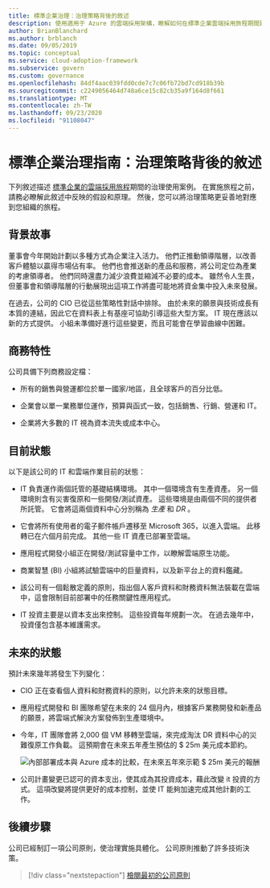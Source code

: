 ```yaml
---
title: 標準企業治理：治理策略背後的敘述
description: 使用適用于 Azure 的雲端採用架構，瞭解如何在標準企業雲端採用旅程期間建立治理的使用案例。
author: BrianBlanchard
ms.author: brblanch
ms.date: 09/05/2019
ms.topic: conceptual
ms.service: cloud-adoption-framework
ms.subservice: govern
ms.custom: governance
ms.openlocfilehash: 84df4aac039fdd0cde7c7c06fb72bd7cd918b39b
ms.sourcegitcommit: c2249056464d748a6ce15c82cb35a9f164d8f661
ms.translationtype: MT
ms.contentlocale: zh-TW
ms.lasthandoff: 09/23/2020
ms.locfileid: "91108047"
---
```

# <a name="standard-enterprise-governance-guide-the-narrative-behind-the-governance-strategy"></a>標準企業治理指南：治理策略背後的敘述

下列敘述描述 [標準企業的雲端採用旅程](./index.md)期間的治理使用案例。 在實施旅程之前，請務必瞭解此敘述中反映的假設和原理。 然後，您可以將治理策略更妥善地對應到您組織的旅程。

## <a name="back-story"></a>背景故事

董事會今年開始計劃以多種方式為企業注入活力。 他們正推動領導階層，以改善客戶體驗以贏得市場佔有率。 他們也會推送新的產品和服務，將公司定位為產業的考慮領導者。 他們同時還盡力減少浪費並縮減不必要的成本。 雖然令人生畏，但董事會和領導階層的行動展現出這項工作將盡可能地將資金集中投入未來發展。

在過去，公司的 CIO 已從這些策略性對話中排除。 由於未來的願景與技術成長有本質的連結，因此它在資料表上有基座可協助引導這些大型方案。 IT 現在應該以新的方式提供。 小組未準備好進行這些變更，而且可能會在學習曲線中困難。

## <a name="business-characteristics"></a>商務特性

公司具備下列商務設定檔：

- 所有的銷售與營運都位於單一國家/地區，且全球客戶的百分比低。

- 企業會以單一業務單位運作，預算與函式一致，包括銷售、行銷、營運和 IT。

- 企業將大多數的 IT 視為資本流失或成本中心。

## <a name="current-state"></a>目前狀態

以下是該公司的 IT 和雲端作業目前的狀態：

- IT 負責運作兩個託管的基礎結構環境。 其中一個環境含有生產資產。 另一個環境則含有災害復原和一些開發/測試資產。 這些環境是由兩個不同的提供者所託管。 它會將這兩個資料中心分別稱為 _生產_ 和 _DR_ 。

- 它會將所有使用者的電子郵件帳戶遷移至 Microsoft 365，以進入雲端。 此移轉已在六個月前完成。 其他一些 IT 資產已部署至雲端。

- 應用程式開發小組正在開發/測試容量中工作，以瞭解雲端原生功能。

- 商業智慧 (BI) 小組將試驗雲端中的巨量資料，以及新平台上的資料鑑藏。

- 該公司有一個鬆散定義的原則，指出個人客戶資料和財務資料無法裝載在雲端中，這會限制目前部署中的任務關鍵性應用程式。

- IT 投資主要是以資本支出來控制。 這些投資每年規劃一次。 在過去幾年中，投資僅包含基本維護需求。

## <a name="future-state"></a>未來的狀態

預計未來幾年將發生下列變化：

- CIO 正在查看個人資料和財務資料的原則，以允許未來的狀態目標。

- 應用程式開發和 BI 團隊希望在未來的 24 個月內，根據客戶業務開發和新產品的願景，將雲端式解決方案發佈到生產環境中。

- 今年，IT 團隊會將 2,000 個 VM 移轉至雲端，來完成淘汰 DR 資料中心的災難復原工作負載。 這預期會在未來五年產生預估的 $ 25m 美元成本節約。

  ![內部部署成本與 Azure 成本的比較，在未來五年來示範 $ 25m 美元的報酬](../../../_images/govern/calculator-small-to-medium-enterprise.png)

- 公司計畫變更已認可的資本支出，使其成為其投資成本，藉此改變 it 投資的方式。 這項改變將提供更好的成本控制，並使 IT 能夠加速完成其他計劃的工作。

## <a name="next-steps"></a>後續步驟

公司已經制訂一項公司原則，使治理實施具體化。 公司原則推動了許多技術決策。

> [!div class="nextstepaction"]
> [檢閱最初的公司原則](./initial-corporate-policy.md)
